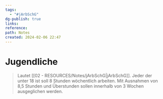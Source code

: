```yaml
---
tags:
  - "#jArbSchG"
dg-publish: true
links: 
reference: 
path: Notes
created: 2024-02-06 22:47
---
```

# Jugendliche
>Lautet [[02 - RESOURCES/Notes/jArbSchG\|jArbSchG]]. Jeder der unter 18 ist soll 8 Stunden wöchentlich arbeiten.
>Mit Ausnahmen von 8,5 Stunden und Überstunden sollen innerhalb von 3 Wochen ausgeglichen werden.